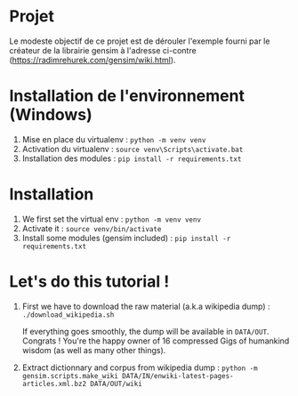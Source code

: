 # Projet

Le modeste objectif de ce projet est de dérouler l'exemple fourni par le créateur de la librairie gensim à l'adresse ci-contre (https://radimrehurek.com/gensim/wiki.html).

# Installation de l'environnement (Windows)

1. Mise en place du virtualenv : `python -m venv venv`
2. Activation du virtualenv : `source venv\Scripts\activate.bat`
3. Installation des modules : `pip install -r requirements.txt`

# Installation

1. We first set the virtual env : `python -m venv venv`
2. Activate it : `source venv/bin/activate`
3. Install some modules (gensim included) : `pip install -r requirements.txt`

# Let's do this tutorial !

1. First we have to download the raw material (a.k.a wikipedia dump) : `./download_wikipedia.sh`
   
   If everything goes smoothly, the dump will be available in `DATA/OUT`. Congrats ! You're the happy owner of 16 compressed Gigs of humankind wisdom (as well as many other things).
	
2. Extract dictionnary and corpus from wikipedia dump : `python -m gensim.scripts.make_wiki DATA/IN/enwiki-latest-pages-articles.xml.bz2 DATA/OUT/wiki`
